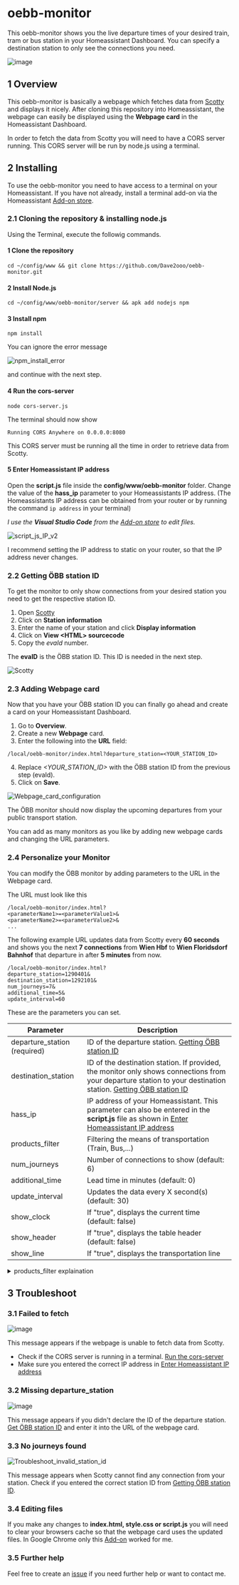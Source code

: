 # oebb-monitor


This oebb-monitor shows you the live departure times of your desired train, tram or bus station in your Homeassistant Dashboard. You can  specify a destination station to only see the connections you need.

![image](https://user-images.githubusercontent.com/71500391/218267029-6c6f41e5-1109-4f6f-8117-bfa696efd8d4.png)
 
## 1 Overview
This oebb-monitor is basically a webpage which fetches data from [Scotty](https://fahrplan.oebb.at/bin/query.exe/en?) and displays it nicely.
After cloning this repository into Homeassistant, the webpage can easily be displayed using the **Webpage card** in the Homeassistant Dashboard.

In order to fetch the data from Scotty you will need to have a CORS server running. This CORS server will be run by node.js using a terminal.
 
 ## 2 Installing
  
To use the oebb-monitor you need to have access to a terminal on your Homeassistant.
If you have not already, install a terminal add-on via the Homeassistant [Add-on store](https://my.home-assistant.io/redirect/supervisor).
 
### 2.1 Cloning the repository & installing node.js
Using the Terminal, execute the followig commands.
 
#### 1 Clone the repository
```
cd ~/config/www && git clone https://github.com/Dave2ooo/oebb-monitor.git
```
#### 2 Install Node.js
```
cd ~/config/www/oebb-monitor/server && apk add nodejs npm
```
#### 3 Install npm
```
npm install
```
You can ignore the error message

![npm_install_error](https://user-images.githubusercontent.com/71500391/225109773-18129feb-f28e-4fc5-86ed-525e10ae612a.jpg)

and continue with the next step.

#### 4 Run the cors-server
```
node cors-server.js
```
The terminal should now show
```
Running CORS Anywhere on 0.0.0.0:8080
```
This CORS server must be running all the time in order to retrieve data from Scotty.
  
#### 5 Enter Homeassistant IP address
Open the **script.js** file inside the **config/www/oebb-monitor** folder. Change the value of the **hass_ip** parameter to your Homeassistants IP address. (The Homeassistants IP address can be obtained from your router or by running the command `ip address` in your terminal)

_I use the **Visual Studio Code** from the [Add-on store](https://my.home-assistant.io/redirect/supervisor) to edit files._
 
![script_js_IP_v2](https://user-images.githubusercontent.com/71500391/223068480-a72d2336-bff0-4eda-849a-cc47b628cf65.png)

I recommend setting the IP address to static on your router, so that the IP address never changes.

### 2.2 Getting ÖBB station ID
To get the monitor to only show connections from your desired station you need to get the respective station ID.
 
  1. Open [Scotty](https://fahrplan.oebb.at/bin/stboard.exe/en?newrequest=yes&)
  2. Click on **Station information**
  3. Enter the name of your station and click **Display information**
  4. Click on **View \<HTML\> sourcecode**
  5. Copy the *evaId* number.
 
 The **evaID** is the ÖBB station ID. This ID is needed in the next step.
 
  ![Scotty](https://user-images.githubusercontent.com/71500391/222954215-68fa832d-d0da-4dcb-8d3e-ba73a69d0a26.png)

### 2.3 Adding Webpage card
 Now that you have your ÖBB station ID you can finally go ahead and create a card on your Homeassistant Dashboard.
  
  1. Go to **Overview**.
  2. Create a new **Webpage** card.
  3. Enter the following into the **URL** field:
  ```
  /local/oebb-monitor/index.html?departure_station=<YOUR_STATION_ID>
  ```
  4. Replace *<YOUR_STATION_ID>* with the ÖBB station ID from the previous step (evaId).
  5. Click on **Save**.

![Webpage_card_configuration](https://user-images.githubusercontent.com/71500391/227988077-4b3c9f1c-d9dd-4db8-88e3-dfdc646a7d25.png)
  
The ÖBB monitor should now display the upcoming departures from your public transport station. 

You can add as many monitors as you like by adding new webpage cards and changing the URL parameters.

### 2.4 Personalize your Monitor
 You can modify the ÖBB monitor by adding parameters to the URL in the Webpage card.
 
 The URL must look like this
 ```
 /local/oebb-monitor/index.html?
<parameterName1>=<parameterValue1>&
<parameterName2>=<parameterValue2>&
...
 ```
 
 The following example URL updates data from Scotty every **60 seconds** and shows you the next **7 connections** from **Wien Hbf** to **Wien Floridsdorf Bahnhof** that departure in after **5 minutes** from now.
  
  ```
  /local/oebb-monitor/index.html?
departure_station=1290401&
destination_station=1292101&
num_journeys=7&
additional_time=5&
update_interval=60
  ```
 These are the parameters you can set.
 
| Parameter | Description |
| --- | --- |
| departure_station (required) | ID of the departure station. [Getting ÖBB station ID](#22-getting-öbb-station-id) |
| destination_station | ID of the destination station. If provided, the monitor only shows connections from your departure station to your destination station. [Getting ÖBB station ID](#22-getting-öbb-station-id) |
| hass_ip | IP address of your Homeassistant. This parameter can also be entered in the **script.js** file as shown in [Enter Homeassistant IP address](#5-enter-homeassistant-ip-address) |
| products_filter | Filtering the means of transportation (Train, Bus,...) |
| num_journeys | Number of connections to show (default: 6) |
| additional_time | Lead time in minutes (default: 0) |
| update_interval | Updates the data every X second(s) (default: 30) |
| show_clock | If "true", displays the current time (default: false) |
| show_header | If "true", displays the table header (default: false) |
| show_line | If "true", displays the transportation line |

<details>
<summary>products_filter explaination</summary>
 The products_filter can be used to filter the means of transportation that the monitor will show.
 
 | products_filter | Description |
 | --- | --- |
|0000000000001 | RGJ |
|0000000000010 | ? |
|0000000000100 | BUS Regional? |
|0000000001000 | Tram |
|0000000010000 | Subway |
|0000000100000 | ? |
|0000001000000 | BUS short distance |
|0000010000000 | S-Bahn |
|0000100000000 | REX |
|0001000000000 | Nightjet / D / EN|
|0010000000000 | IC / EC |
|0100000000000 | ? |
|1000000000000 | RJ / RJX |
 
 You can combine as many filters as you like.
 
 This filter for example, will only show connections by tram or subway.
 ```
 products_filter=0000000011000
 ```
 
</details>
 
 ## 3 Troubleshoot
 ### 3.1 Failed to fetch
 ![image](https://user-images.githubusercontent.com/71500391/226706374-dc9a5a8d-8c8b-440f-bbb3-c394eaf8cf69.png)
 
 This message appears if the webpage is unable to fetch data from Scotty.
 
* Check if the CORS server is running in a terminal. [Run the cors-server](#4-run-the-cors-server)
* Make sure you entered the correct IP address in [Enter Homeassistant IP address](#5-enter-homeassistant-ip-address)
 
 ### 3.2 Missing departure_station 
 ![image](https://user-images.githubusercontent.com/71500391/226706831-26350e41-2c83-42ee-a17b-a262ee8b2923.png)
 
 This message appears if you didn't declare the ID of the departure station. [Get ÖBB station ID](#22-getting-öbb-station-id) and enter it into the URL of the webpage card.
 
 ### 3.3 No journeys found
 ![Troubleshoot_invalid_station_id](https://user-images.githubusercontent.com/71500391/227987775-4cfac10e-7f90-40ae-9703-3a7c289791de.png)

 This message appears when Scotty cannot find any connection from your station. Check if you entered the correct station ID from [Getting ÖBB station ID](#22-getting-öbb-station-id).
 
 ### 3.4 Editing files
 If you make any changes to **index.html, style.css or script.js** you will need to clear your browsers cache so that the webpage card uses the updated files.
 In Google Chrome only this [Add-on](https://chrome.google.com/webstore/detail/clear-site-data/aihgofjefdlhpnmeakpnjjeajofpcbhj) worked for me.
 
 ### 3.5 Further help
 Feel free to create an [issue](https://github.com/Dave2ooo/oebb-monitor/issues) if you need further help or want to contact me.
 
